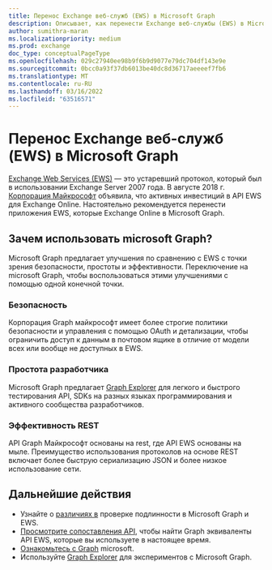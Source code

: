 ```yaml
---
title: Перенос Exchange веб-служб (EWS) в Microsoft Graph
description: Описывает, как перенести Exchange веб-службы (EWS) в Microsoft Graph.
author: sumithra-maran
ms.localizationpriority: medium
ms.prod: exchange
doc_type: conceptualPageType
ms.openlocfilehash: 029c27940ee98b9f6b9d9077e79dc704df143e9e
ms.sourcegitcommit: 0bcc0a93f37db6013be40dc8d36717aeeeef7fb6
ms.translationtype: MT
ms.contentlocale: ru-RU
ms.lasthandoff: 03/16/2022
ms.locfileid: "63516571"
---
```

# <a name="migrate-exchange-web-services-ews-apps-to-microsoft-graph"></a>Перенос Exchange веб-служб (EWS) в Microsoft Graph

[Exchange Web Services (EWS)](/exchange/client-developer/exchange-web-services/explore-the-ews-managed-api-ews-and-web-services-in-exchange) — это устаревший протокол, который был в использовании Exchange Server 2007 года. В августе 2018 г. [Корпорация Майкрософт](https://techcommunity.microsoft.com/t5/exchange-team-blog/upcoming-changes-to-exchange-web-services-ews-api-for-office-365/ba-p/608055) объявила, что активных инвестиций в API EWS для Exchange Online. Настоятельно рекомендуется перенести приложения EWS, которые Exchange Online в Microsoft Graph.

## <a name="why-use-microsoft-graph"></a>Зачем использовать microsoft Graph?

Microsoft Graph предлагает улучшения по сравнению с EWS с точки зрения безопасности, простоты и эффективности. Переключение на microsoft Graph, чтобы воспользоваться этими улучшениями с помощью одной конечной точки.

### <a name="security"></a>Безопасность

Корпорация Graph майкрософт имеет более строгие политики безопасности и управления с помощью OAuth и детализации, чтобы ограничить доступ к данным в почтовом ящике в отличие от модели всех или вообще не доступных в EWS.

### <a name="developer-simplicity"></a>Простота разработчика

Microsoft Graph предлагает [Graph Explorer](https://developer.microsoft.com/graph/graph-explorer) для легкого и быстрого тестирования API, SDKs на разных языках программирования и активного сообщества разработчиков.

### <a name="rest-efficiency"></a>Эффективность REST

API Graph Майкрософт основаны на rest, где API EWS основаны на мыле. Преимущество использования протоколов на основе REST включает более быструю сериализацию JSON и более низкое использование сети.

## <a name="next-steps"></a>Дальнейшие действия

- Узнайте о [различиях в](migrate-exchange-web-services-authentication.md) проверке подлинности в Microsoft Graph и EWS.
- [Просмотрите сопоставления API](migrate-exchange-web-services-api-mapping.md), чтобы найти Graph эквиваленты API EWS, которые вы используете в настоящее время.
- [Ознакомьтесь с Graph](/graph/overview) microsoft.
- Используйте [Graph Explorer](https://developer.microsoft.com/graph/graph-explorer) для экспериментов с Microsoft Graph.
